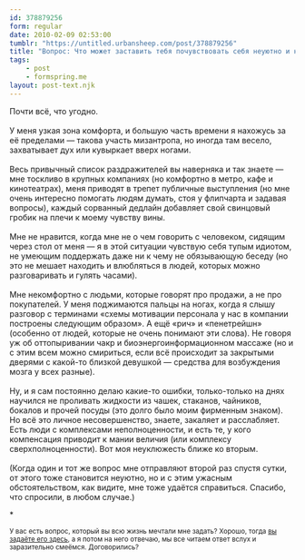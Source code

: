 ```yaml
---
id: 378879256
form: regular
date: 2010-02-09 02:53:00
tumblr: "https://untitled.urbansheep.com/post/378879256"
title: "Вопрос: Что может заставить тебя почувствовать себя неуютно и неуклюже?"
tags:
    - post
    - formspring.me
layout: post-text.njk
---
```


<p>Почти всё, что угодно.<br/><br/>
У меня узкая зона комфорта, и большую часть времени я нахожусь за её пределами — такова участь мизантропа, но иногда там весело, захватывает дух или кувыркает вверх ногами.<br/><br/>
Весь привычный список раздражителей вы наверняка и так знаете — мне тоскливо в крупных компаниях (но комфортно в метро, кафе и кинотеатрах), меня приводят в трепет публичные выступления (но мне очень интересно помогать людям думать, стоя у флипчарта и задавая вопросы), каждый сорванный дедлайн добавляет свой свинцовый гробик на плечи к моему чувству вины.<br/><br/>
Мне не нравится, когда мне не о чем говорить с человеком, сидящим через стол от меня — я в этой ситуации чувствую себя тупым идиотом, не умеющим поддержать даже ни к чему не обязывающую беседу (но это не мешает находить и влюбляться в людей, которых можно разговаривать и гулять часами).<br/><br/>
Мне некомфортно с людьми, которые говорят про продажи, а не про покупателей. У меня поджимаются пальцы на ногах, когда я слышу разговор с терминами «схемы мотивации персонала у нас в компании построены следующим образом». А ещё «рич» и «пенетрейшн» (особенно от людей, которые не очень понимают эти слова). Не говоря уж об оттопыривании чакр и биоэнергоинформационном массаже (но и с этим всем можно смириться, если всё происходит за закрытыми дверями с какой-то близкой девушкой — средства для возбуждения мозга у всех разные).<br/><br/>
Ну, и я сам постоянно делаю какие-то ошибки, только-только на днях научился не проливать жидкости из чашек, стаканов, чайников, бокалов и прочей посуды (это долго было моим фирменным знаком). Но всё это личное несовершенство, знаете, закаляет и расслабляет. Есть люди с комплексами неполноценности, и есть те, у кого компенсация приводит к мании величия (или комплексу сверхполноценности). Вот моя неуклюжесть ближе ко вторым.<br/><br/>
(Когда один и тот же вопрос мне отправляют второй раз спустя сутки, от этого тоже становится неуютно, но и с этим ужасным обстоятельством, как видите, мне тоже удаётся справиться. Спасибо, что спросили, в любом случае.)</p>

<p>*</p>

<p><small>У вас есть вопрос, который вы всю жизнь мечтали мне задать? Хорошо, тогда <a href="http://formspring.me/urbansheep">вы задаёте его здесь</a>, а я потом на него отвечаю, мы все читаем ответ вслух и заразительно смеёмся. Договорились?</small></p>


